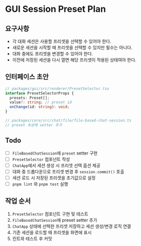 # GUI Session Preset Plan

## 요구사항
- 각 대화 세션은 사용할 프리셋을 선택할 수 있어야 한다.
- 새로운 세션을 시작할 때 프리셋을 선택할 수 있지만 필수는 아니다.
- 대화 중에도 프리셋을 변경할 수 있어야 한다.
- 이전에 저장된 세션을 다시 열면 해당 프리셋이 적용된 상태여야 한다.

## 인터페이스 초안
```ts
// packages/gui/src/renderer/PresetSelector.tsx
interface PresetSelectorProps {
  presets: Preset[];
  value?: string; // preset id
  onChange(id: string): void;
}

// packages/core/src/chat/file/file-based-chat-session.ts
// preset 속성에 setter 추가
```

## Todo
- [ ] `FileBasedChatSession`에 `preset` setter 구현
- [ ] `PresetSelector` 컴포넌트 작성
- [ ] `ChatApp`에서 세션 생성 시 프리셋 선택 옵션 제공
- [ ] 대화 중 드롭다운으로 프리셋 변경 후 `session.commit()` 호출
- [ ] 세션 로드 시 저장된 프리셋을 초기값으로 설정
- [ ] `pnpm lint` 와 `pnpm test` 실행

## 작업 순서
1. `PresetSelector` 컴포넌트 구현 및 테스트
2. `FileBasedChatSession`에 preset setter 추가
3. `ChatApp` 상태에 선택한 프리셋 저장하고 세션 생성/변경 로직 연결
4. 기존 세션을 로드할 때 프리셋을 화면에 표시
5. 린트와 테스트 후 커밋
